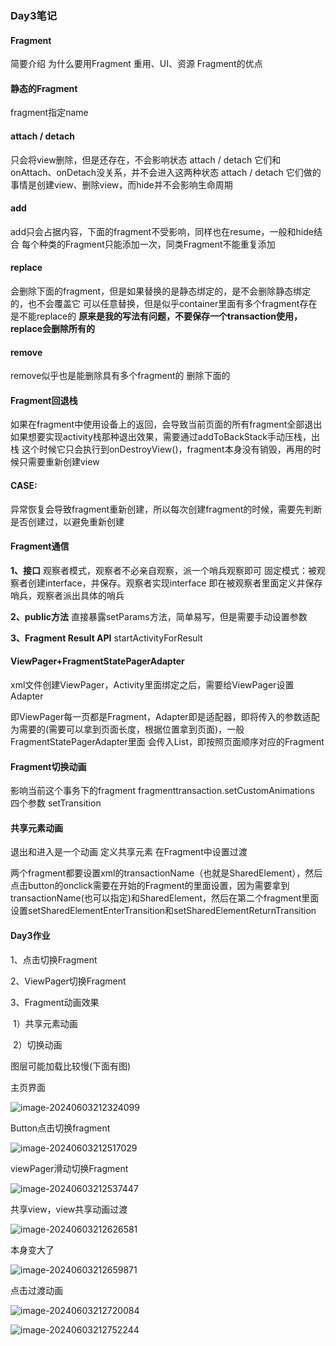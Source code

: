 ### Day3笔记

#### Fragment

简要介绍
为什么要用Fragment 重用、UI、资源
Fragment的优点

#### 静态的Fragment

fragment指定name

#### attach / detach

只会将view删除，但是还存在，不会影响状态
attach / detach 它们和onAttach、onDetach没关系，并不会进入这两种状态
attach / detach 它们做的事情是创建view、删除view，而hide并不会影响生命周期

#### add

add只会占据内容，下面的fragment不受影响，同样也在resume，一般和hide结合
每个种类的Fragment只能添加一次，同类Fragment不能重复添加

#### replace

会删除下面的fragment，但是如果替换的是静态绑定的，是不会删除静态绑定的，也不会覆盖它
可以任意替换，但是似乎container里面有多个fragment存在是不能replace的 **原来是我的写法有问题，不要保存一个transaction使用，replace会删除所有的**

#### remove

remove似乎也是能删除具有多个fragment的
删除下面的

#### Fragment回退栈

如果在fragment中使用设备上的返回，会导致当前页面的所有fragment全部退出
如果想要实现activity栈那种退出效果，需要通过addToBackStack手动压栈，出栈
这个时候它只会执行到onDestroyView()，fragment本身没有销毁，再用的时候只需要重新创建view

#### CASE:

异常恢复会导致fragment重新创建，所以每次创建fragment的时候，需要先判断是否创建过，以避免重新创建

#### Fragment通信

**1、接口**
观察者模式，观察者不必亲自观察，派一个哨兵观察即可
固定模式：被观察者创建interface，并保存。观察者实现interface
即在被观察者里面定义并保存哨兵，观察者派出具体的哨兵

**2、public方法**
直接暴露setParams方法，简单易写，但是需要手动设置参数

**3、Fragment Result API**
startActivityForResult

#### ViewPager+FragmentStatePagerAdapter

xml文件创建ViewPager，Activity里面绑定之后，需要给ViewPager设置Adapter

即ViewPager每一页都是Fragment，Adapter即是适配器，即将传入的参数适配为需要的(需要可以拿到页面长度，根据位置拿到页面)，一般FragmentStatePagerAdapter里面
会传入List<Fragment>，即按照页面顺序对应的Fragment

#### Fragment切换动画

影响当前这个事务下的fragment
fragmenttransaction.setCustomAnimations 四个参数
setTransition


#### 共享元素动画

退出和进入是一个动画
定义共享元素
在Fragment中设置过渡

两个fragment都要设置xml的transactionName（也就是SharedElement），然后点击button的onclick需要在开始的Fragment的里面设置，因为需要拿到transactionName(也可以指定)和SharedElement，然后在第二个fragment里面设置setSharedElementEnterTransition和setSharedElementReturnTransition

#### Day3作业

1、点击切换Fragment

2、ViewPager切换Fragment

3、Fragment动画效果

​	1）共享元素动画

​	2）切换动画



图层可能加载比较慢(下面有图)



主页界面





![image-20240603212324099](https://github.com/wellorbetter/picx-images-hosting/raw/master/image-20240603212324099.6m3qq1gkaw.webp)



Button点击切换fragment



![image-20240603212517029](https://github.com/wellorbetter/picx-images-hosting/raw/master/image-20240603212517029.73tsemhxw3.webp)



viewPager滑动切换Fragment



![image-20240603212537447](https://github.com/wellorbetter/picx-images-hosting/raw/master/image-20240603212537447.60u33qm40h.webp)



共享view，view共享动画过渡



![image-20240603212626581](https://github.com/wellorbetter/picx-images-hosting/raw/master/image-20240603212626581.4g4c49owjz.webp)



本身变大了



![image-20240603212659871](https://github.com/wellorbetter/picx-images-hosting/raw/master/image-20240603212659871.8z6d78udhp.webp)



点击过渡动画



![image-20240603212720084](https://github.com/wellorbetter/picx-images-hosting/raw/master/image-20240603212720084.2h85dxje8b.webp)



![image-20240603212752244](https://github.com/wellorbetter/picx-images-hosting/raw/master/image-20240603212752244.8vmr9j1aru.webp)